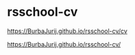 # rsschool-cv
https://BurbaJurij.github.io/rsschool-cv/cv

https://BurbaJurij.github.io/rsschool-cv/
